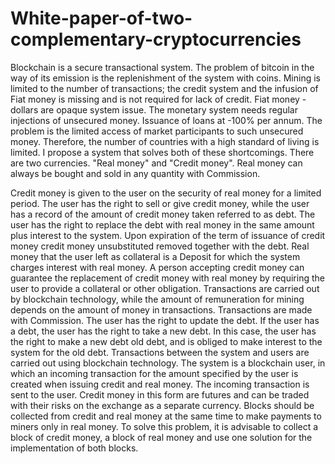 # White-paper-of-two-complementary-cryptocurrencies
Blockchain is a secure transactional system. The problem of bitcoin in the way of its emission is the replenishment of the system with coins. Mining is limited to the number of transactions; the credit system and the infusion of Fiat money is missing and is not required for lack of credit.
Fiat money - dollars are opaque system issue. The monetary system needs regular injections of unsecured money. Issuance of loans at -100% per annum. The problem is the limited access of market participants to such unsecured money. Therefore, the number of countries with a high standard of living is limited.
I propose a system that solves both of these shortcomings.
There are two currencies. "Real money" and "Credit money". Real money can always be bought and sold in any quantity with Commission. 
 
Credit money is given to the user on the security of real money for a limited period. The user has the right to sell or give credit money, while the user has a record of the amount of credit money taken referred to as debt. The user has the right to replace the debt with real money in the same amount plus interest to the system. Upon expiration of the term of issuance of credit money credit money unsubstituted removed together with the debt.
Real money that the user left as collateral is a Deposit for which the system charges interest with real money.
A person accepting credit money can guarantee the replacement of credit money with real money by requiring the user to provide a collateral or other obligation.
Transactions are carried out by blockchain technology, while the amount of remuneration for mining depends on the amount of money in transactions. Transactions are made with Commission.
The user has the right to update the debt. If the user has a debt, the user has the right to take a new debt. In this case, the user has the right to make a new debt old debt, and is obliged to make interest to the system for the old debt.
Transactions between the system and users are carried out using blockchain technology. The system is a blockchain user, in which an incoming transaction for the amount specified by the user is created when issuing credit and real money. The incoming transaction is sent to the user.
Credit money in this form are futures and can be traded with their risks on the exchange as a separate currency. 
Blocks should be collected from credit and real money at the same time to make payments to miners only in real money. To solve this problem, it is advisable to collect a block of credit money, a block of real money and use one solution for the implementation of both blocks.
